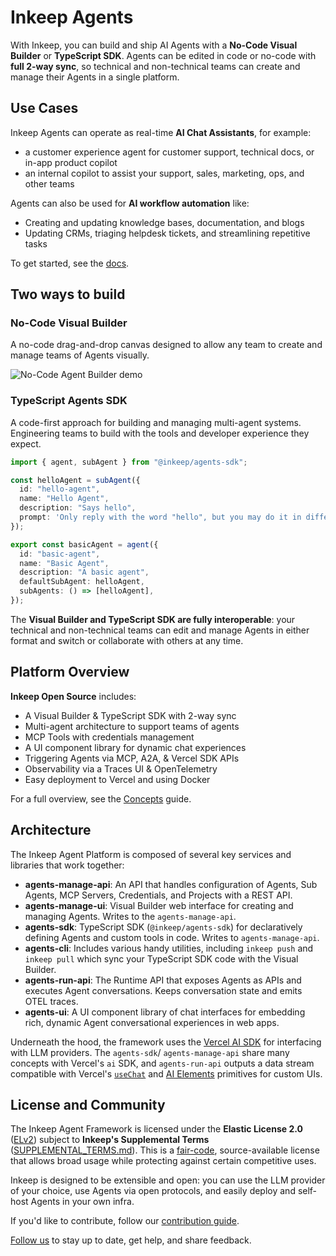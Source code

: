 # Inkeep Agents

With Inkeep, you can build and ship AI Agents with a **No-Code Visual Builder** or **TypeScript SDK**. Agents can be edited in code or no-code with **full 2-way sync**, so technical and non-technical teams can create and manage their Agents in a single platform.

## Use Cases

Inkeep Agents can operate as real-time **AI Chat Assistants**, for example:
- a customer experience agent for customer support, technical docs, or in-app product copilot
- an internal copilot to assist your support, sales, marketing, ops, and other teams

Agents can also be used for **AI workflow automation** like:
- Creating and updating knowledge bases, documentation, and blogs
- Updating CRMs, triaging helpdesk tickets, and streamlining repetitive tasks

To get started, see the [docs](https://docs.inkeep.com).

## Two ways to build

### No-Code Visual Builder

A no-code drag-and-drop canvas designed to allow any team to create and manage teams of Agents visually.

![No-Code Agent Builder demo](https://docs.inkeep.com/gifs/drag-n-drop.gif)

### TypeScript Agents SDK

A code-first approach for building and managing multi-agent systems. Engineering teams to build with the tools and developer experience they expect.

   ```typescript
   import { agent, subAgent } from "@inkeep/agents-sdk";

   const helloAgent = subAgent({
     id: "hello-agent",
     name: "Hello Agent",
     description: "Says hello",
     prompt: 'Only reply with the word "hello", but you may do it in different variations like h3110, h3110w0rld, h3110w0rld! etc...',
   });

   export const basicAgent = agent({
     id: "basic-agent",
     name: "Basic Agent",
     description: "A basic agent",
     defaultSubAgent: helloAgent,
     subAgents: () => [helloAgent],
   });
   ```

The **Visual Builder and TypeScript SDK are fully interoperable**: your technical and non-technical teams can edit and manage Agents in either format and switch or collaborate with others at any time.

## Platform Overview

**Inkeep Open Source** includes:
- A Visual Builder & TypeScript SDK with 2-way sync
- Multi-agent architecture to support teams of agents
- MCP Tools with credentials management
- A UI component library for dynamic chat experiences
- Triggering Agents via MCP, A2A, & Vercel SDK APIs
- Observability via a Traces UI & OpenTelemetry
- Easy deployment to Vercel and using Docker

For a full overview, see the [Concepts](https://docs.inkeep.com/concepts) guide.

## Architecture

The Inkeep Agent Platform is composed of several key services and libraries that work together:

- **agents-manage-api**: An API that handles configuration of Agents, Sub Agents, MCP Servers, Credentials, and Projects with a REST API.
- **agents-manage-ui**: Visual Builder web interface for creating and managing Agents. Writes to the `agents-manage-api`.
- **agents-sdk**: TypeScript SDK (`@inkeep/agents-sdk`) for declaratively defining Agents and custom tools in code. Writes to `agents-manage-api`.
- **agents-cli**: Includes various handy utilities, including `inkeep push` and `inkeep pull` which sync your TypeScript SDK code with the Visual Builder.
- **agents-run-api**: The Runtime API that exposes Agents as APIs and executes Agent conversations. Keeps conversation state and emits OTEL traces.
- **agents-ui**: A UI component library of chat interfaces for embedding rich, dynamic Agent conversational experiences in web apps.

Underneath the hood, the framework uses the [Vercel AI SDK](https://ai-sdk.dev/docs/introduction) for interfacing with LLM providers. The `agents-sdk`/ `agents-manage-api` share many concepts with Vercel's `ai` SDK, and `agents-run-api` outputs a data stream compatible with Vercel's [`useChat`](https://ai-sdk.dev/docs/ai-sdk-ui) and [AI Elements](https://ai-sdk.dev/elements/overview) primitives for custom UIs.

## License and Community

The Inkeep Agent Framework is licensed under the **Elastic License 2.0** ([ELv2](https://www.elastic.co/licensing/elastic-license)) subject to **Inkeep's Supplemental Terms** ([SUPPLEMENTAL_TERMS.md](https://github.com/inkeep/agents/blob/main/SUPPLEMENTAL_TERMS.md)). This is a [fair-code](https://faircode.io/), source-available license that allows broad usage while protecting against certain competitive uses.

Inkeep is designed to be extensible and open: you can use the LLM provider of your choice, use Agents via open protocols, and easily deploy and self-host Agents in your own infra. 

If you'd like to contribute, follow our [contribution guide](https://docs.inkeep.com/community/contributing/overview).

[Follow us](https://docs.inkeep.com/community/inkeep-community) to stay up to date, get help, and share feedback.
